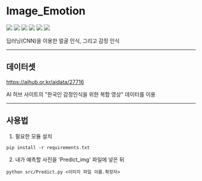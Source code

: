 **Image_Emotion**
===


<img src="https://img.shields.io/badge/Python-green?style=plastic&logo=Python&logoColor=#3776AB"/> <img src="https://img.shields.io/badge/Jupyter-inactive?style=plastic&logo=Jupyter&logoColor=#F37626"/>
<img src="https://img.shields.io/badge/NumPy-important?style=plastic&logo=NumPy&logoColor=#013243"/>
<img src="https://img.shields.io/badge/Keras-yellow?style=plastic&logo=Keras&logoColor=#D00000"/>
<img src="https://img.shields.io/badge/Tensorflow-blue?style=plastic&logo=TensorFlow&logoColor=#FF6F00"/>
<img src="https://img.shields.io/badge/OpenCV-red?style=plastic&logo=OpenCV&logoColor=#5C3EE8"/>

딥러닝(CNN)을 이용한 얼굴 인식, 그리고 감정 인식

---

데이터셋
---
https://aihub.or.kr/aidata/27716

AI 허브 사이트의 "한국인 감정인식을 위한 복합 영상" 데이터를 이용

---

사용법
---
1. 필요한 모듈 설치
~~~
pip install -r requirements.txt
~~~
2. 내가 예측할 사진을 'Predict_img' 파일에 넣은 뒤
~~~
python src/Predict.py <이미지 파일 이름.확장자>
~~~